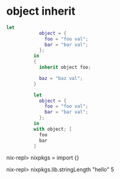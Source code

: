 # object inherit


```nix
let
            object = {
              foo = "foo val";
              bar = "bar val";
            };
          in
          {
            inherit object foo;

            baz = "baz val";
          }
```

```nix
          let
            object = {
              foo = "foo val";
              bar = "bar val";
            };
          in
          with object; [
            foo
            bar
          ]
```

nix-repl> nixpkgs = import <nixpkgs> {}

nix-repl> nixpkgs.lib.stringLength "hello"
5
